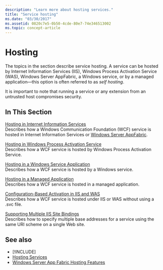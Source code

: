 ```yaml
---
description: "Learn more about hosting services."
title: "Service hosting"
ms.date: "03/30/2017"
ms.assetid: 0820c7e5-0b50-4cde-80e7-74e346513002
ms.topic: concept-article
---
```

# Hosting

The topics in the section describe service hosting. A service can be hosted by Internet Information Services (IIS), Windows Process Activation Service (WAS), Windows Server AppFabric, a Windows service, or by a managed application—this option is often referred to as *self hosting*.

 It is important to note that running a service or any extension from an untrusted host compromises security.

## In This Section

 [Hosting in Internet Information Services](hosting-in-internet-information-services.md)\
 Describes how a Windows Communication Foundation (WCF) service is hosted in Internet Information Services or [Windows Server AppFabric](/previous-versions/appfabric/ff384253(v=azure.10)).

 [Hosting in Windows Process Activation Service](hosting-in-windows-process-activation-service.md)\
 Describes how a WCF service is hosted by Windows Process Activation Service.

 [Hosting in a Windows Service Application](hosting-in-a-windows-service-application.md)\
 Describes how a WCF service is hosted by a Windows service.

 [Hosting in a Managed Application](hosting-in-a-managed-application.md)\
 Describes how a WCF service is hosted in a managed application.

 [Configuration-Based Activation in IIS and WAS](configuration-based-activation-in-iis-and-was.md)\
 Describes how a WCF service is hosted under IIS or WAS without using a .svc file.

 [Supporting Multiple IIS Site Bindings](supporting-multiple-iis-site-bindings.md)\
 Describes how to specify multiple base addresses for a service using the same URI scheme on a single Web site.

## See also

- [!INCLUDE[](~/includes/wcf_grpc.md)]
- [Hosting Services](../hosting-services.md)
- [Windows Server App Fabric Hosting Features](/previous-versions/appfabric/ee677189(v=azure.10))
